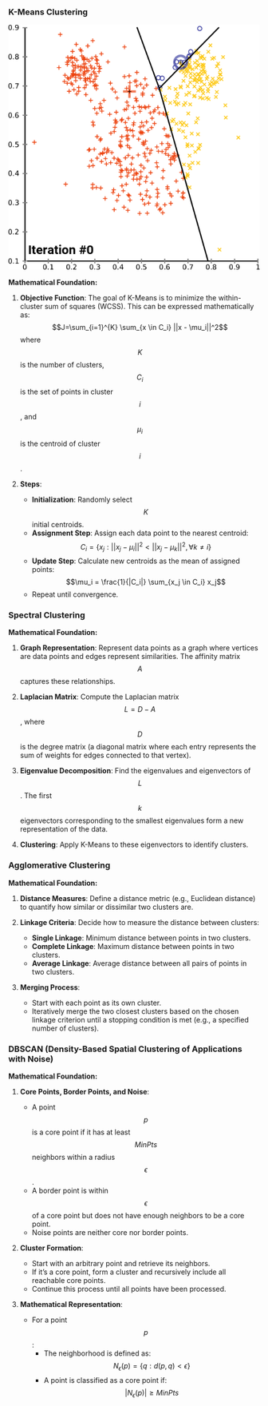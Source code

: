 ### K-Means Clustering
![Alt text](image/K-means_convergence.gif)


**Mathematical Foundation:**
1. **Objective Function**: The goal of K-Means is to minimize the within-cluster sum of squares (WCSS). This can be expressed mathematically as:
$$J=\sum_{i=1}^{K} \sum_{x \in C_i} ||x - \mu_i||^2$$
   where $$K$$ is the number of clusters, $$C_i$$ is the set of points in cluster $$i$$, and $$\mu_i$$ is the centroid of cluster $$i$$.

3. **Steps**:
   - **Initialization**: Randomly select $$K$$ initial centroids.
   - **Assignment Step**: Assign each data point to the nearest centroid:
     $$C_i = \{x_j : ||x_j - \mu_i||^2 < ||x_j - \mu_k||^2, \forall k \neq i\}$$
   - **Update Step**: Calculate new centroids as the mean of assigned points:
     $$\mu_i = \frac{1}{|C_i|} \sum_{x_j \in C_i} x_j$$
   - Repeat until convergence.

### Spectral Clustering

**Mathematical Foundation:**
1. **Graph Representation**: Represent data points as a graph where vertices are data points and edges represent similarities. The affinity matrix $$A$$ captures these relationships.

2. **Laplacian Matrix**: Compute the Laplacian matrix $$L = D - A$$, where $$D$$ is the degree matrix (a diagonal matrix where each entry represents the sum of weights for edges connected to that vertex).

3. **Eigenvalue Decomposition**: Find the eigenvalues and eigenvectors of $$L$$. The first $$k$$ eigenvectors corresponding to the smallest eigenvalues form a new representation of the data.

4. **Clustering**: Apply K-Means to these eigenvectors to identify clusters.

### Agglomerative Clustering

**Mathematical Foundation:**
1. **Distance Measures**: Define a distance metric (e.g., Euclidean distance) to quantify how similar or dissimilar two clusters are.

2. **Linkage Criteria**: Decide how to measure the distance between clusters:
   - **Single Linkage**: Minimum distance between points in two clusters.
   - **Complete Linkage**: Maximum distance between points in two clusters.
   - **Average Linkage**: Average distance between all pairs of points in two clusters.

3. **Merging Process**:
   - Start with each point as its own cluster.
   - Iteratively merge the two closest clusters based on the chosen linkage criterion until a stopping condition is met (e.g., a specified number of clusters).

### DBSCAN (Density-Based Spatial Clustering of Applications with Noise)

**Mathematical Foundation:**
1. **Core Points, Border Points, and Noise**:
   - A point $$p$$ is a core point if it has at least $$MinPts$$ neighbors within a radius $$\epsilon$$.
   - A border point is within $$\epsilon$$ of a core point but does not have enough neighbors to be a core point.
   - Noise points are neither core nor border points.

2. **Cluster Formation**:
   - Start with an arbitrary point and retrieve its neighbors.
   - If it’s a core point, form a cluster and recursively include all reachable core points.
   - Continue this process until all points have been processed.

3. **Mathematical Representation**:
   - For a point $$p$$:
     - The neighborhood is defined as:
       $$N_\epsilon(p) = \{q : d(p, q) < \epsilon\}$$
     - A point is classified as a core point if:
       $$|N_\epsilon(p)| \geq MinPts$$

